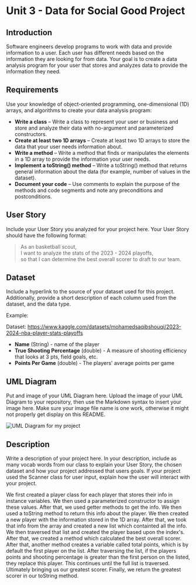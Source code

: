 # Unit 3 - Data for Social Good Project 

## Introduction 

Software engineers develop programs to work with data and provide information to a user. Each user has different needs based on the information they are looking for from data. Your goal is to create a data analysis program for your user that stores and analyzes data to provide the information they need. 

## Requirements 

Use your knowledge of object-oriented programming, one-dimensional (1D) arrays, and algorithms to create your data analysis program: 
- **Write a class** – Write a class to represent your user or business and store and analyze their data with no-argument and parameterized constructors. 
- **Create at least two 1D arrays** – Create at least two 1D arrays to store the data that your user needs information about. 
- **Write a method** – Write a method that finds or manipulates the elements in a 1D array to provide the information your user needs. 
- **Implement a toString() method** – Write a toString() method that returns general information about the data (for example, number of values in the dataset). 
- **Document your code** – Use comments to explain the purpose of the methods and code segments and note any preconditions and postconditions. 

## User Story 

Include your User Story you analyzed for your project here. Your User Story should have the following format: 

> As an basketball scout, <br> 
> I want to analyze the stats of the 2023 - 2024 playoffs, <br> 
> so that I can determine the best overall scorer to draft to our team. 

## Dataset 

Include a hyperlink to the source of your dataset used for this project. Additionally, provide a short description of each column used from the dataset, and the data type. 

Example: 

Dataset: https://www.kaggle.com/datasets/mohamedsaqibshouqi/2023-2024-nba-player-stats-playoffs
- **Name** (String) - name of the player 
- **True Shooting Percentage** (double) - A measure of shooting efficiency that looks at 3 pts, field goals, etc.
- **Points Per Game** (double) - The players' average points per game 

## UML Diagram 

Put and image of your UML Diagram here. Upload the image of your UML Diagram to your repository, then use the Markdown syntax to insert your image here. Make sure your image file name is one work, otherwise it might not properly get display on this README. 

![UML Diagram for my project](nameOfImageFileHere.png) 

## Description 

Write a description of your project here. In your description, include as many vocab words from our class to explain your User Story, the chosen dataset and how your project addressed that users goals. If your project used the Scanner class for user input, explain how the user will interact with your project.

We first created a player class for each player that stores their info in instance variables. We then used a parameterized constructor to assign these values. After that, we used getter methods to get the info. We then used a toString method to return this info about the player. We then created a new player with the information stored in the 1D array. After that, we took that info from the array and created a new list which containted all the info. We then traversed that list and created the player based upon the index's. After that, we created a method which calculated the best overall scorer. After that, another method creates a variable called total points, which is by default the first player on the list. After traversing the list, if the players points and shooting percentage is greater than the first person on the listed, they replace this player. This continues until the full list is traversed. Ultimately bringing us our greatest scorer. Finally, we return the greatest scorer in our toString method.
